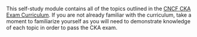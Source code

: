 <!-- CKA Self-Study Mod 2 -->

This self-study module contains all of the topics outlined in the [CNCF CKA Exam Curriculum](https://github.com/cncf/curriculum). If you are not already familiar with the curriculum, take a moment to familiarize yourself as you will need to demonstrate knowledge of each topic in order to pass the CKA exam.